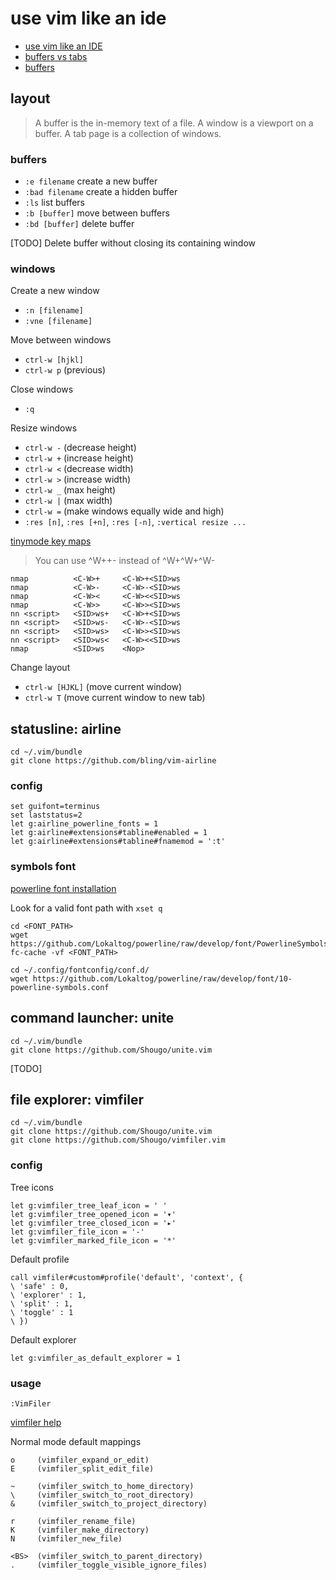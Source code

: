 use vim like an ide
===================

*   [use vim like an IDE](http://vim.wikia.com/wiki/Use_Vim_like_an_IDE)
*   [buffers vs tabs](https://joshldavis.com/2014/04/05/vim-tab-madness-buffers-vs-tabs/)
*   [buffers](http://vim.wikia.com/wiki/Buffers)

layout
------

>   A buffer is the in-memory text of a file.
    A window is a viewport on a buffer.
    A tab page is a collection of windows.

### buffers

*   `:e filename` create a new buffer
*   `:bad filename` create a hidden buffer
*   `:ls` list buffers
*   `:b [buffer]` move between buffers
*   `:bd [buffer]` delete buffer

[TODO] Delete buffer without closing its containing window

### windows

Create a new window

*   `:n [filename]`
*   `:vne [filename]`

Move between windows

*   `ctrl-w [hjkl]`
*   `ctrl-w p` (previous)

Close windows

*   `:q`

Resize windows

*   `ctrl-w -` (decrease height)
*   `ctrl-w +` (increase height)
*   `ctrl-w <` (decrease width)
*   `ctrl-w >` (increase width)
*   `ctrl-w _` (max height)
*   `ctrl-w |` (max width)
*   `ctrl-w =` (make windows equally wide and high)
*   `:res [n]`, `:res [+n]`, `:res [-n]`, `:vertical resize ...`

[tinymode key maps](http://www.vim.org/scripts/script.php?script_id=2223)

>   You can use ^W++- instead of ^W+^W+^W-

```vimL
nmap          <C-W>+     <C-W>+<SID>ws
nmap          <C-W>-     <C-W>-<SID>ws
nmap          <C-W><     <C-W><<SID>ws
nmap          <C-W>>     <C-W>><SID>ws
nn <script>   <SID>ws+   <C-W>+<SID>ws
nn <script>   <SID>ws-   <C-W>-<SID>ws
nn <script>   <SID>ws>   <C-W>><SID>ws
nn <script>   <SID>ws<   <C-W><<SID>ws
nmap          <SID>ws    <Nop>
```

Change layout

*   `ctrl-w [HJKL]` (move current window)
*   `ctrl-w T` (move current window to new tab)

statusline: airline
-------------------

    cd ~/.vim/bundle
    git clone https://github.com/bling/vim-airline

### config

```vimL
set guifont=terminus
set laststatus=2
let g:airline_powerline_fonts = 1
let g:airline#extensions#tabline#enabled = 1
let g:airline#extensions#tabline#fnamemod = ':t'
```

### symbols font

[powerline font installation](https://powerline.readthedocs.org/en/latest/installation/linux.html#font-installation)

Look for a valid font path with `xset q`

    cd <FONT_PATH>
    wget https://github.com/Lokaltog/powerline/raw/develop/font/PowerlineSymbols.otf
    fc-cache -vf <FONT_PATH>

    cd ~/.config/fontconfig/conf.d/
    wget https://github.com/Lokaltog/powerline/raw/develop/font/10-powerline-symbols.conf

command launcher: unite
-----------------------

    cd ~/.vim/bundle
    git clone https://github.com/Shougo/unite.vim

[TODO]

file explorer: vimfiler
-----------------------

    cd ~/.vim/bundle
    git clone https://github.com/Shougo/unite.vim
    git clone https://github.com/Shougo/vimfiler.vim

### config

Tree icons

```vimL
let g:vimfiler_tree_leaf_icon = ' '
let g:vimfiler_tree_opened_icon = '▾'
let g:vimfiler_tree_closed_icon = '▸'
let g:vimfiler_file_icon = '-'
let g:vimfiler_marked_file_icon = '*'
```

Default profile

```vimL
call vimfiler#custom#profile('default', 'context', {
\ 'safe' : 0,
\ 'explorer' : 1,
\ 'split' : 1,
\ 'toggle' : 1
\ })
```

Default explorer

```vimL
let g:vimfiler_as_default_explorer = 1
```

### usage

    :VimFiler

[vimfiler help](https://github.com/Shougo/vimfiler.vim/blob/master/doc/vimfiler.txt)

Normal mode default mappings

```
o     (vimfiler_expand_or_edit)
E     (vimfiler_split_edit_file)

~     (vimfiler_switch_to_home_directory)
\     (vimfiler_switch_to_root_directory)
&     (vimfiler_switch_to_project_directory)

r     (vimfiler_rename_file)
K     (vimfiler_make_directory)
N     (vimfiler_new_file)

<BS>  (vimfiler_switch_to_parent_directory)
.     (vimfiler_toggle_visible_ignore_files)
```
